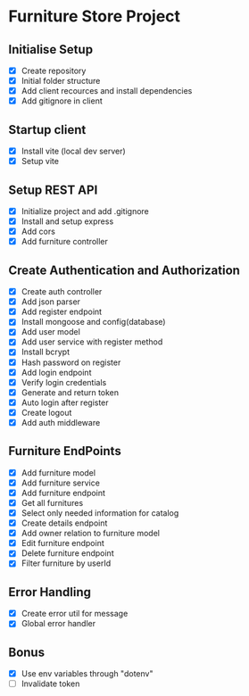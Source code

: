 # Furniture Store Project

## Initialise Setup
 - [X] Create repository
 - [X] Initial folder structure
 - [X] Add client recources and install dependencies
 - [X] Add gitignore in client

## Startup client
 - [X] Install vite (local dev server)
 - [X] Setup vite

## Setup REST API
 - [X] Initialize project and add .gitignore
 - [X] Install and setup express
 - [X] Add cors
 - [X] Add furniture controller

## Create Authentication and Authorization
 - [X] Create auth controller
 - [X] Add json parser
 - [X] Add register endpoint
 - [X] Install mongoose and config(database)
 - [X] Add user model
 - [X] Add user service with register method
 - [X] Install bcrypt
 - [X] Hash password on register
 - [X] Add login endpoint
 - [X] Verify login credentials
 - [X] Generate and return token
 - [X] Auto login after register
 - [X] Create logout
 - [X] Add auth middleware

## Furniture EndPoints
 - [X] Add furniture model
 - [X] Add furniture service
 - [X] Add furniture endpoint
 - [X] Get all furnitures
 - [X] Select only needed information for catalog
 - [X] Create details endpoint
 - [X] Add owner relation to furniture model
 - [X] Edit furniture endpoint
 - [X] Delete furniture endpoint
 - [X] Filter furniture by userId

## Error Handling
 - [X] Create error util for message
 - [X] Global error handler

## Bonus
 - [X] Use env variables through "dotenv"
 - [ ] Invalidate token
